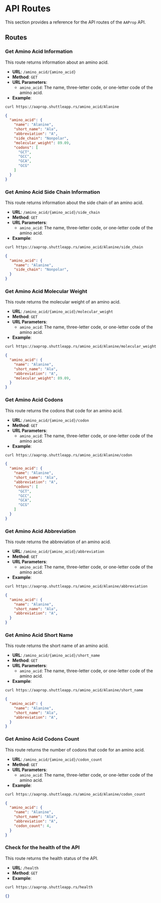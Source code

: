 <!--
SPDX-FileCopyrightText: 2023 - 2024 Ali Sajid Imami

SPDX-License-Identifier: Apache-2.0
SPDX-License-Identifier: MIT
-->

# API Routes

This section provides a reference for the API routes of the `AAProp` API.

## Routes

### Get Amino Acid Information

This route returns information about an amino acid.

- **URL**: `/amino_acid/{amino_acid}`
- **Method**: `GET`
- **URL Parameters**:
  - `amino_acid`: The name, three-letter code, or one-letter code of the amino acid.
- **Example**:

```bash
curl https://aaprop.shuttleapp.rs/amino_acid/Alanine
```

```json
{
  "amino_acid": {
    "name": "Alanine",
    "short_name": "Ala",
    "abbreviation": "A",
    "side_chain": "Nonpolar",
    "molecular_weight": 89.09,
    "codons": [
      "GCT",
      "GCC",
      "GCA",
      "GCG"
    ]
  }
}
```

### Get Amino Acid Side Chain Information

This route returns information about the side chain of an amino acid.

- **URL**: `/amino_acid/{amino_acid}/side_chain`
- **Method**: `GET`
- **URL Parameters**:
  - `amino_acid`: The name, three-letter code, or one-letter code of the amino acid.
- **Example**:

```bash
curl https://aaprop.shuttleapp.rs/amino_acid/Alanine/side_chain
```

```json
{
  "amino_acid": {
    "name": "Alanine",
    "side_chain": "Nonpolar",
  }
}
```

### Get Amino Acid Molecular Weight

This route returns the molecular weight of an amino acid.

- **URL**: `/amino_acid/{amino_acid}/molecular_weight`
- **Method**: `GET`
- **URL Parameters**:
  - `amino_acid`: The name, three-letter code, or one-letter code of the amino acid.
- **Example**:

```bash
curl https://aaprop.shuttleapp.rs/amino_acid/Alanine/molecular_weight
```

```json
{
  "amino_acid": {
    "name": "Alanine",
    "short_name": "Ala",
    "abbreviation": "A",
    "molecular_weight": 89.09,
  }
}
```

### Get Amino Acid Codons

This route returns the codons that code for an amino acid.

- **URL**: `/amino_acid/{amino_acid}/codon`
- **Method**: `GET`
- **URL Parameters**:
  - `amino_acid`: The name, three-letter code, or one-letter code of the amino acid.
- **Example**:

```bash
curl https://aaprop.shuttleapp.rs/amino_acid/Alanine/codon
```

```json
{
  "amino_acid": {
    "name": "Alanine",
    "short_name": "Ala",
    "abbreviation": "A",
    "codons": [
      "GCT",
      "GCC",
      "GCA",
      "GCG"
    ]
  }
}
```

### Get Amino Acid Abbreviation

This route returns the abbreviation of an amino acid.

- **URL**: `/amino_acid/{amino_acid}/abbreviation`
- **Method**: `GET`
- **URL Parameters**:
  - `amino_acid`: The name, three-letter code, or one-letter code of the amino acid.
- **Example**:

```bash
curl https://aaprop.shuttleapp.rs/amino_acid/Alanine/abbreviation
```

```json
{
  "amino_acid": {
    "name": "Alanine",
    "short_name": "Ala",
    "abbreviation": "A",
  }
}
```

### Get Amino Acid Short Name

This route returns the short name of an amino acid.

- **URL**: `/amino_acid/{amino_acid}/short_name`
- **Method**: `GET`
- **URL Parameters**:
  - `amino_acid`: The name, three-letter code, or one-letter code of the amino acid.
- **Example**:

```bash
curl https://aaprop.shuttleapp.rs/amino_acid/Alanine/short_name
```

```json
{
  "amino_acid": {
    "name": "Alanine",
    "short_name": "Ala",
    "abbreviation": "A",
  }
}
```

### Get Amino Acid Codons Count

This route returns the number of codons that code for an amino acid.

- **URL**: `/amino_acid/{amino_acid}/codon_count`
- **Method**: `GET`
- **URL Parameters**:
  - `amino_acid`: The name, three-letter code, or one-letter code of the amino acid.
- **Example**:

```bash
curl https://aaprop.shuttleapp.rs/amino_acid/Alanine/codon_count
```

```json
{
  "amino_acid": {
    "name": "Alanine",
    "short_name": "Ala",
    "abbreviation": "A",
    "codon_count": 4,
  }
}
```

### Check for the health of the API

This route returns the health status of the API.

- **URL**: `/health`
- **Method**: `GET`
- **Example**:

```bash
curl https://aaprop.shuttleapp.rs/health
```

```json
{}
```

